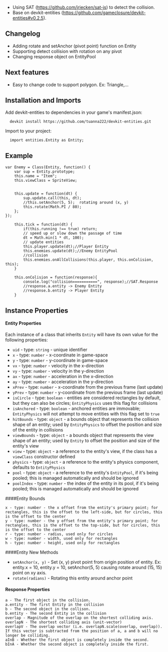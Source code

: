  * Using SAT (https://github.com/jriecken/sat-js) to detect the collision.
 * Base on devkit-entities (https://github.com/gameclosure/devkit-entities#v0.2.5).
## Changelog

- Adding rotate and setAnchor (pivot point) function on Entity
- Supporting detect collision with rotation on any pivot
- Changing response object on EntityPool

## Next features
- Easy to change code to support polygon. Ex: Triangle,...

## Installation and Imports

Add devkit-entities to dependencies in your game's manifest.json:
```
  devkit install https://github.com/tuanna222/devkit-entities.git
```
Import to your project:
```
  import entities.Entity as Entity;
```

## Example
```
var Enemy = Class(Entity, function() {
	var sup = Entity.prototype;
	this.name = "Item";
	this.viewClass = SpriteView;
	
	
	this.update = function(dt) {
		sup.update.call(this, dt);
		//this.setAnchor(5, 5);  rotating around (x, y) 
		this.rotate(Math.PI / 80);
	};
});
```

```
	this.tick = function(dt) {
		if(this.running !== true) return;
		// speed up or slow down the passage of time
		dt = Math.min(1 * dt, 100);
		// update entities
		this.player.update(dt);//Player Entity
		this.enemies.update(dt);//Enemy EntityPool
		//collision
		this.enemies.onAllCollisions(this.player, this.onColision, this);
	}

	this.onColision = function(response){
		console.log("collision===========", response);//SAT.Response
		//response.a.entity -> Enemy Entity
		//response.b.entity -> Player Entity
	}
```

## Instance Properties
#### Entity Properties

Each instance of a class that inherits `Entity` will have its own value for the following properties:

 * `uid` - type: `string` - unique identifier
 * `x` - type: `number` - x-coordinate in game-space
 * `y` - type: `number` - y-coordinate in game-space
 * `vx` - type: `number` - velocity in the x-direction
 * `vy` - type: `number` - velocity in the y-direction
 * `ax` - type: `number` - acceleration in the x-direction
 * `ay` - type: `number` - acceleration in the y-direction
 * `xPrev` - type: `number` - x-coordinate from the previous frame (last update)
 * `yPrev` - type: `number` - y-coordinate from the previous frame (last update)
 * `isCircle` - type: `boolean` - entities are considered rectangles by default, but they can also be circles; `EntityPhysics` uses this flag for collisions
 * `isAnchored` - type: `boolean` - anchored entities are immovable; `EntityPhysics` will not attempt to move entities with this flag set to `true`
 * `hitBounds` - type: `object` - a bounds object that represents the collision shape of an entity; used by `EntityPhysics` to offset the position and size of the entity in collisions
 * `viewBounds` - type: `object` - a bounds object that represents the view shape of an entity; used by `Entity` to offset the position and size of the entity's view
 * `view` - type: `object` - a reference to the entity's view, if the class has a `viewClass` constructor defined
 * `physics` - type: `object` - a reference to the entity's physics component, defaults to `EntityPhysics`
 * `pool` - type: `object` - a reference to the entity's `EntityPool`, if it's being pooled; this is managed automatically and should be ignored
 * `poolIndex` - type: `number` - the index of the entity in its pool, if it's being pooled; this is managed automatically and should be ignored

####Entity Bounds

    x - type: number - the x offset from the entity's primary point; for rectangles, this is the offset to the left-side, but for circles, this is the offset to the center
    y - type: number - the y offset from the entity's primary point; for rectangles, this is the offset to the top-side, but for circles, this is the offset to the center
    r - type: number - radius, used only for circles
    w - type: number - width, used only for rectangles
    h - type: number - height, used only for rectangles

####Entity New Methods
 * `setAnchor(x, y)` - Set (x, y) pivot point from origin position of entity. Ex: entity.x = 10, entity.y = 10, setAnchor(5, 5) causing rotate around (15, 15) point on xy axis.
 * `rotate(radians)` - Rotating this entity around anchor point 

#### Response Properties

    a - The first object in the collision.
	a.entity - The first Entity in the collision
    b - The second object in the collison.
	b.entity - The second Entity in the collision
    overlap - Magnitude of the overlap on the shortest colliding axis.
    overlapN - The shortest colliding axis (unit-vector)
    overlapV - The overlap vector (i.e. overlapN.scale(overlap, overlap)). If this vector is subtracted from the position of a, a and b will no longer be colliding.
    aInB - Whether the first object is completely inside the second.
    bInA - Whether the second object is completely inside the first.

